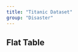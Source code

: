 ```yaml
---
title: "Titanic Dataset"
group: "Disaster"
---
```


<BackButton />

## Flat Table

<FlatUiTable url="data.csv" />
